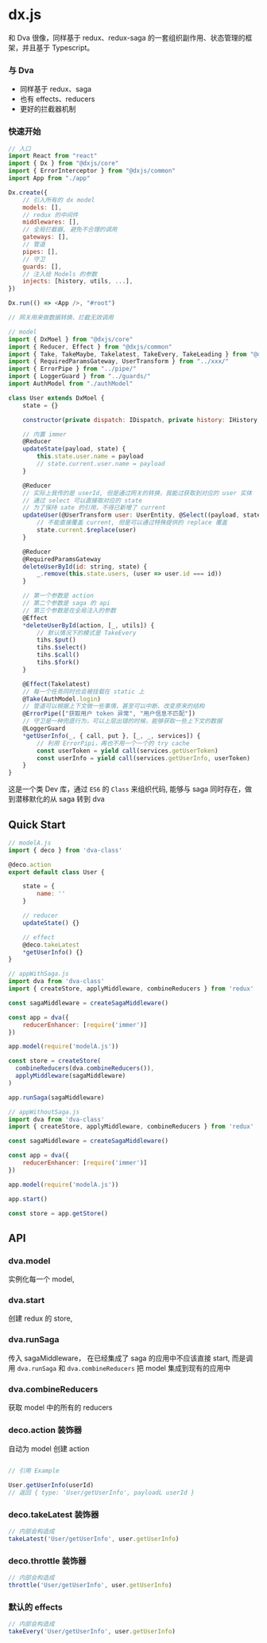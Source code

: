 # dx.js

和 Dva 很像，同样基于 redux、redux-saga 的一套组织副作用、状态管理的框架，并且基于 Typescript。

### 与 Dva

- 同样基于 redux、saga
- 也有 effects、reducers
- 更好的拦截器机制

### 快速开始

```javascript
// 入口
import React from "react" 
import { Dx } from "@dxjs/core" 
import { ErrorInterceptor } from "@dxjs/common"
import App from "./app"

Dx.create({
    // 引入所有的 dx model
    models: [],
    // redux 的中间件
    middlewares: [],
    // 全局拦截器, 避免不合理的调用
    gateways: [],
    // 管道
    pipes: [],
    // 守卫
    guards: [],
    // 注入给 Models 的参数
    injects: [history, utils, ...],
})

Dx.run(() => <App />, "#root")

// 网关用来做数据转换、拦截无效调用

// model
import { DxMoel } from "@dxjs/core" 
import { Reducer, Effect } from "@dxjs/common"
import { Take, TakeMaybe, Takelatest, TakeEvery, TakeLeading } from "@dxjs/saga"
import { RequiredParamsGateway, UserTransform } from "../xxx/"
import { ErrorPipe } from "../pipe/"
import { LoggerGuard } from "../guards/"
import AuthModel from "./authModel"

class User extends DxMoel {
    state = {}

    constructor(private dispatch: IDispatch, private history: IHistory, utils: IUtils ) {}

    // 内置 immer
    @Reducer
    updateState(payload, state) {
        this.state.user.name = payload
        // state.current.user.name = payload
    }

    @Reducer
    // 实际上我传的是 userId, 但是通过网关的转换，我能过获取到对应的 user 实体
    // 通过 select 可以直接取对应的 state
    // 为了保持 sate 的引用，不得已新增了 current
    updateUser(@UserTransform user: UserEntity, @Select((payload, state) => state.users.find((user) => payload.id === user.id)) state) {
        // 不能直接覆盖 current, 但是可以通过特殊提供的 replace 覆盖
        state.current.$replace(user)
    }

    @Reducer
    @RequiredParamsGateway
    deleteUserById(id: string, state) {
        _.remove(this.state.users, (user => user.id === id))
    }

    // 第一个参数是 action
    // 第二个参数是 saga 的 api
    // 第三个参数是在全局注入的参数
    @Effect
    *deleteUserById(action, [_, utils]) {
        // 默认情况下的模式是 TakeEvery
        tihs.$put()
        tihs.$select()
        tihs.$call()
        tihs.$fork()
    }

    @Effect(Takelatest)
    // 每一个任务同时也会被挂载在 static 上
    @Take(AuthModel.login)
    // 管道可以根据上下文做一些事情，甚至可以中断、改变原来的结构
    @ErrorPipe(["获取用户 token 异常", "用户信息不匹配"])
    // 守卫是一种兜底行为，可以上层出错的时候，能够获取一些上下文的数据
    @LoggerGuard
    *getUserInfo(_, { call, put }, [_, _, services]) {
        // 利用 ErrorPipi，再也不用一个一个的 try cache
        const userToken = yield call(services.getUserToken)
        const userInfo = yield call(services.getUserInfo, userToken)
    }
}

```


这是一个类 Dev 库，通过 `ES6` 的 `Class` 来组织代码, 能够与 saga 同时存在，做到潜移默化的从 saga 转到 dva


## Quick Start

```javascript
// modelA.js
import { deco } from 'dva-class'

@deco.action
export default class User {

    state = {
        name: ''
    }

    // reducer
    updateState() {}

    // effect
    @deco.takeLatest
    *getUserInfo() {}
}

// appWithSaga.js
import dva from 'dva-class'
import { createStore, applyMiddleware, combineReducers } from 'redux'

const sagaMiddleware = createSagaMiddleware()

const app = dva({
    reducerEnhancer: [require('immer')]
})

app.model(require('modelA.js'))

const store = createStore(
  combineReducers(dva.combineReducers()),
  applyMiddleware(sagaMiddleware)
)

app.runSaga(sagaMiddleware)

// appWithoutSaga.js
import dva from 'dva-class'
import { createStore, applyMiddleware, combineReducers } from 'redux'

const sagaMiddleware = createSagaMiddleware()

const app = dva({
    reducerEnhancer: [require('immer')]
})

app.model(require('modelA.js'))

app.start()

const store = app.getStore()

```

## API

### dva.model

实例化每一个 model, 

### dva.start

创建 redux 的 store, 

### dva.runSaga

传入 sagaMiddleware， 在已经集成了 saga 的应用中不应该直接 start, 而是调用 `dva.runSaga` 和 `dva.combineReducers` 把 model 集成到现有的应用中

### dva.combineReducers

获取 model 中的所有的 reducers

### deco.action 装饰器

自动为 model 创建 action

```javascript

// 引用 Example

User.getUserInfo(userId)
// 返回 { type: 'User/getUserInfo', payloadL userId }

```

### deco.takeLatest 装饰器

```javascript
// 内部会构造成
takeLatest('User/getUserInfo', user.getUserInfo)
```

### deco.throttle 装饰器

```javascript
// 内部会构造成
throttle('User/getUserInfo', user.getUserInfo)
```

### 默认的 effects
```javascript
// 内部会构造成
takeEvery('User/getUserInfo', user.getUserInfo)
```


